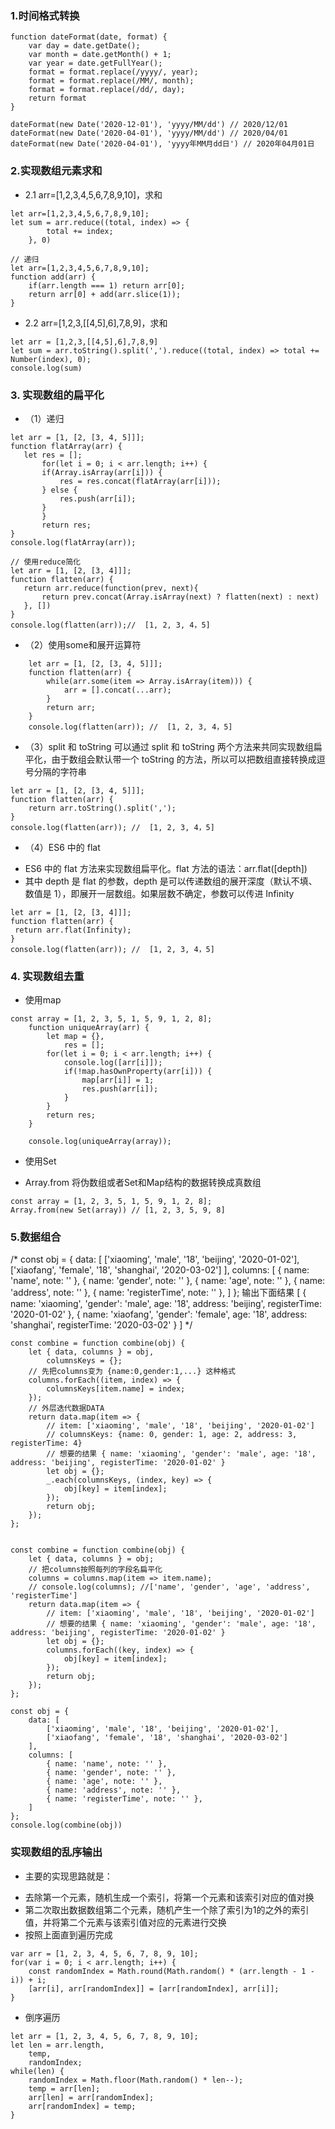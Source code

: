 ### 1.时间格式转换
```
function dateFormat(date, format) {
    var day = date.getDate();
    var month = date.getMonth() + 1;
    var year = date.getFullYear();
    format = format.replace(/yyyy/, year);
    format = format.replace(/MM/, month);
    format = format.replace(/dd/, day);
    return format
}

dateFormat(new Date('2020-12-01'), 'yyyy/MM/dd') // 2020/12/01
dateFormat(new Date('2020-04-01'), 'yyyy/MM/dd') // 2020/04/01
dateFormat(new Date('2020-04-01'), 'yyyy年MM月dd日') // 2020年04月01日
```
### 2.实现数组元素求和
 * 2.1 arr=[1,2,3,4,5,6,7,8,9,10]，求和

```
let arr=[1,2,3,4,5,6,7,8,9,10];
let sum = arr.reduce((total, index) => {
        total += index;
    }, 0)

// 递归
let arr=[1,2,3,4,5,6,7,8,9,10];
function add(arr) {
    if(arr.length === 1) return arr[0];
    return arr[0] + add(arr.slice(1));
}
```

 * 2.2 arr=[1,2,3,[[4,5],6],7,8,9]，求和
 ```
let arr = [1,2,3,[[4,5],6],7,8,9]
let sum = arr.toString().split(',').reduce((total, index) => total += Number(index), 0);
console.log(sum)

 ```
### 3. 实现数组的扁平化
 * （1）递归
 ```
let arr = [1, [2, [3, 4, 5]]];
function flatArray(arr) {
    let res = [];
        for(let i = 0; i < arr.length; i++) {
        if(Array.isArray(arr[i])) {
            res = res.concat(flatArray(arr[i]));
        } else {
            res.push(arr[i]);
        }
        }
        return res;
}
console.log(flatArray(arr)); 

// 使用reduce简化
let arr = [1, [2, [3, 4]]];
function flatten(arr) {
    return arr.reduce(function(prev, next){
        return prev.concat(Array.isArray(next) ? flatten(next) : next)
    }, [])
}
console.log(flatten(arr));//  [1, 2, 3, 4，5]
 ```

 * （2）使用some和展开运算符
```
    let arr = [1, [2, [3, 4, 5]]];
    function flatten(arr) {
        while(arr.some(item => Array.isArray(item))) {
            arr = [].concat(...arr);
        }
        return arr;
    }
    console.log(flatten(arr)); //  [1, 2, 3, 4，5]
```
 * （3）split 和 toString 
可以通过 split 和 toString 两个方法来共同实现数组扁平化，由于数组会默认带一个 toString 的方法，所以可以把数组直接转换成逗号分隔的字符串

```
let arr = [1, [2, [3, 4, 5]]];
function flatten(arr) {
    return arr.toString().split(',');
}
console.log(flatten(arr)); //  [1, 2, 3, 4，5]
```
 * （4）ES6 中的 flat
  - ES6 中的 flat 方法来实现数组扁平化。flat 方法的语法：arr.flat([depth])
  - 其中 depth 是 flat 的参数，depth 是可以传递数组的展开深度（默认不填、数值是 1），即展开一层数组。如果层数不确定，参数可以传进 Infinity
 ```
 let arr = [1, [2, [3, 4]]];
function flatten(arr) {
  return arr.flat(Infinity);
}
console.log(flatten(arr)); //  [1, 2, 3, 4，5]
 ```
### 4. 实现数组去重
 * 使用map
```
const array = [1, 2, 3, 5, 1, 5, 9, 1, 2, 8];
    function uniqueArray(arr) {
        let map = {},
            res = [];
        for(let i = 0; i < arr.length; i++) {
            console.log([arr[i]]);
            if(!map.hasOwnProperty(arr[i])) {
                map[arr[i]] = 1;
                res.push(arr[i]);
            }
        }
        return res;
    }

    console.log(uniqueArray(array)); 
```
 * 使用Set
  - Array.from 将伪数组或者Set和Map结构的数据转换成真数组
 ```
 const array = [1, 2, 3, 5, 1, 5, 9, 1, 2, 8];
 Array.from(new Set(array)) // [1, 2, 3, 5, 9, 8]
 ```
### 5.数据组合
/* 
const obj = {
    data: [
        ['xiaoming', 'male', '18', 'beijing', '2020-01-02'],
        ['xiaofang', 'female', '18', 'shanghai', '2020-03-02']
    ],
    columns: [
        { name: 'name', note: '' },
        { name: 'gender', note: '' },
        { name: 'age', note: '' },
        { name: 'address', note: '' },
        { name: 'registerTime', note: '' },
    ]
};
输出下面结果 
[
    { name: 'xiaoming', 'gender': 'male', age: '18', address: 'beijing', registerTime: '2020-01-02' },
    { name: 'xiaofang', 'gender': 'female', age: '18', address: 'shanghai', registerTime: '2020-03-02' }
]
*/

```
const combine = function combine(obj) {
    let { data, columns } = obj,
        columnsKeys = {};
    // 先把columns变为 {name:0,gender:1,...} 这种格式
    columns.forEach((item, index) => {
        columnsKeys[item.name] = index;
    });
    // 外层迭代数据DATA
    return data.map(item => {
        // item: ['xiaoming', 'male', '18', 'beijing', '2020-01-02']
        // columnsKeys: {name: 0, gender: 1, age: 2, address: 3, registerTime: 4}
        // 想要的结果 { name: 'xiaoming', 'gender': 'male', age: '18', address: 'beijing', registerTime: '2020-01-02' }
        let obj = {};
        _.each(columnsKeys, (index, key) => {
            obj[key] = item[index];
        });
        return obj;
    });
};

```

```

const combine = function combine(obj) {
    let { data, columns } = obj;
    // 把columns按照每列的字段名扁平化
    columns = columns.map(item => item.name);
    // console.log(columns); //['name', 'gender', 'age', 'address', 'registerTime']
    return data.map(item => {
        // item: ['xiaoming', 'male', '18', 'beijing', '2020-01-02']
        // 想要的结果 { name: 'xiaoming', 'gender': 'male', age: '18', address: 'beijing', registerTime: '2020-01-02' }
        let obj = {};
        columns.forEach((key, index) => {
            obj[key] = item[index];
        });
        return obj;
    });
};
```
```
const obj = {
    data: [
        ['xiaoming', 'male', '18', 'beijing', '2020-01-02'],
        ['xiaofang', 'female', '18', 'shanghai', '2020-03-02']
    ],
    columns: [
        { name: 'name', note: '' },
        { name: 'gender', note: '' },
        { name: 'age', note: '' },
        { name: 'address', note: '' },
        { name: 'registerTime', note: '' },
    ]
};
console.log(combine(obj))
```

### 实现数组的乱序输出
* 主要的实现思路就是：
 - 去除第一个元素，随机生成一个索引，将第一个元素和该索引对应的值对换
 - 第二次取出数据数组第二个元素，随机产生一个除了索引为1的之外的索引值，并将第二个元素与该索引值对应的元素进行交换
 - 按照上面直到遍历完成

```
var arr = [1, 2, 3, 4, 5, 6, 7, 8, 9, 10];
for(var i = 0; i < arr.length; i++) {
    const randomIndex = Math.round(Math.random() * (arr.length - 1 - i)) + i;
    [arr[i], arr[randomIndex]] = [arr[randomIndex], arr[i]];
}
```
* 倒序遍历
```
let arr = [1, 2, 3, 4, 5, 6, 7, 8, 9, 10];
let len = arr.length,
    temp,
    randomIndex;
while(len) {
    randomIndex = Math.floor(Math.random() * len--);
    temp = arr[len];
    arr[len] = arr[randomIndex];
    arr[randomIndex] = temp; 
}
```
